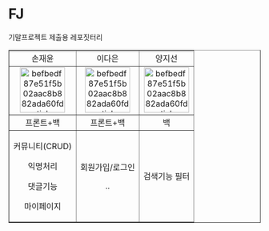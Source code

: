 # FJ
기말프로젝트 제출용 레포짓터리
<br>

<table border="" cellspacing="0" cellpadding="0" width="50%">
  <tr width="100%">
  <td align="center">손재윤</a></td>
  <td align="center">이다은</a></td>
  <td align="center">양지선</a></td>
  </tr>
  <tr width="100%">
  <td  align="center"><a href="https://github.com/user-attachments/assets/fa44fbe8-5225-48cc-951e-11fb043e224e"><img src="https://github.com/user-attachments/assets/fa44fbe8-5225-48cc-951e-11fb043e224e" alt="befbedf87e51f5b02aac8b882ada60fd-sticker" border="0" width="90px"></a></td>
  <td  align="center"><a href="https://github.com/user-attachments/assets/f436ef3f-4715-4c85-a70c-2274f6853369"><img src="https://github.com/user-attachments/assets/f436ef3f-4715-4c85-a70c-2274f6853369" alt="befbedf87e51f5b02aac8b882ada60fd-sticker" border="0" width="90px"></a></td>
  <td  align="center"><a href="https://github.com/user-attachments/assets/20308368-79b7-4b99-953c-f6b4e8e959ef"><img src="https://github.com/user-attachments/assets/20308368-79b7-4b99-953c-f6b4e8e959ef" alt="befbedf87e51f5b02aac8b882ada60fd-sticker" border="0" width="90px"></a></td>
  </tr>
  <tr width="100%">
  <td  align="center">프론트+백</td>
  <td  align="center">프론트+백</td>
  <td  align="center">백</td>
     </tr>
      <tr width="100%">
          <td  align="center"><p>커뮤니티(CRUD)</p><p>익명처리</p><p>댓글기능</p><p>마이페이지</p></td>
          <td  align="center"><p>회원가입/로그인</p><p>..</p></td>
          <td  align="center"><p>검색기능 필터</p></td>
     </tr>
  </table>
